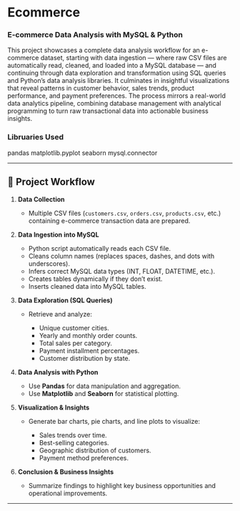 # Ecommerce

### E-commerce Data Analysis with MySQL & Python

This project showcases a complete data analysis workflow for an e-commerce dataset, starting with data ingestion — where raw CSV files are automatically read, cleaned, and loaded into a MySQL database — and continuing through data exploration and transformation using SQL queries and Python’s data analysis libraries. It culminates in insightful visualizations that reveal patterns in customer behavior, sales trends, product performance, and payment preferences. The process mirrors a real-world data analytics pipeline, combining database management with analytical programming to turn raw transactional data into actionable business insights.

### Libruaries Used

pandas
matplotlib.pyplot
seaborn
mysql.connector

---

## 📌 Project Workflow

1. **Data Collection**

   * Multiple CSV files (`customers.csv`, `orders.csv`, `products.csv`, etc.) containing e-commerce transaction data are prepared.

2. **Data Ingestion into MySQL**

   * Python script automatically reads each CSV file.
   * Cleans column names (replaces spaces, dashes, and dots with underscores).
   * Infers correct MySQL data types (INT, FLOAT, DATETIME, etc.).
   * Creates tables dynamically if they don’t exist.
   * Inserts cleaned data into MySQL tables.

3. **Data Exploration (SQL Queries)**

   * Retrieve and analyze:

     * Unique customer cities.
     * Yearly and monthly order counts.
     * Total sales per category.
     * Payment installment percentages.
     * Customer distribution by state.

4. **Data Analysis with Python**

   * Use **Pandas** for data manipulation and aggregation.
   * Use **Matplotlib** and **Seaborn** for statistical plotting.

5. **Visualization & Insights**

   * Generate bar charts, pie charts, and line plots to visualize:

     * Sales trends over time.
     * Best-selling categories.
     * Geographic distribution of customers.
     * Payment method preferences.

6. **Conclusion & Business Insights**

   * Summarize findings to highlight key business opportunities and operational improvements.

---

